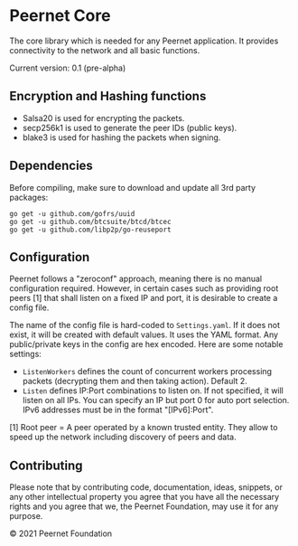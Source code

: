 # Peernet Core

The core library which is needed for any Peernet application. It provides connectivity to the network and all basic functions.

Current version: 0.1 (pre-alpha)

## Encryption and Hashing functions

* Salsa20 is used for encrypting the packets.
* secp256k1 is used to generate the peer IDs (public keys).
* blake3 is used for hashing the packets when signing.

## Dependencies

Before compiling, make sure to download and update all 3rd party packages:

```
go get -u github.com/gofrs/uuid
go get -u github.com/btcsuite/btcd/btcec
go get -u github.com/libp2p/go-reuseport
```

## Configuration

Peernet follows a "zeroconf" approach, meaning there is no manual configuration required. However, in certain cases such as providing root peers [1] that shall listen on a fixed IP and port, it is desirable to create a config file.

The name of the config file is hard-coded to `Settings.yaml`. If it does not exist, it will be created with default values. It uses the YAML format. Any public/private keys in the config are hex encoded. Here are some notable settings:

* `ListenWorkers` defines the count of concurrent workers processing packets (decrypting them and then taking action). Default 2.
* `Listen` defines IP:Port combinations to listen on. If not specified, it will listen on all IPs. You can specify an IP but port 0 for auto port selection. IPv6 addresses must be in the format "[IPv6]:Port".

[1] Root peer = A peer operated by a known trusted entity. They allow to speed up the network including discovery of peers and data. 

## Contributing

Please note that by contributing code, documentation, ideas, snippets, or any other intellectual property you agree that you have all the necessary rights and you agree that we, the Peernet Foundation, may use it for any purpose.

&copy; 2021 Peernet Foundation
